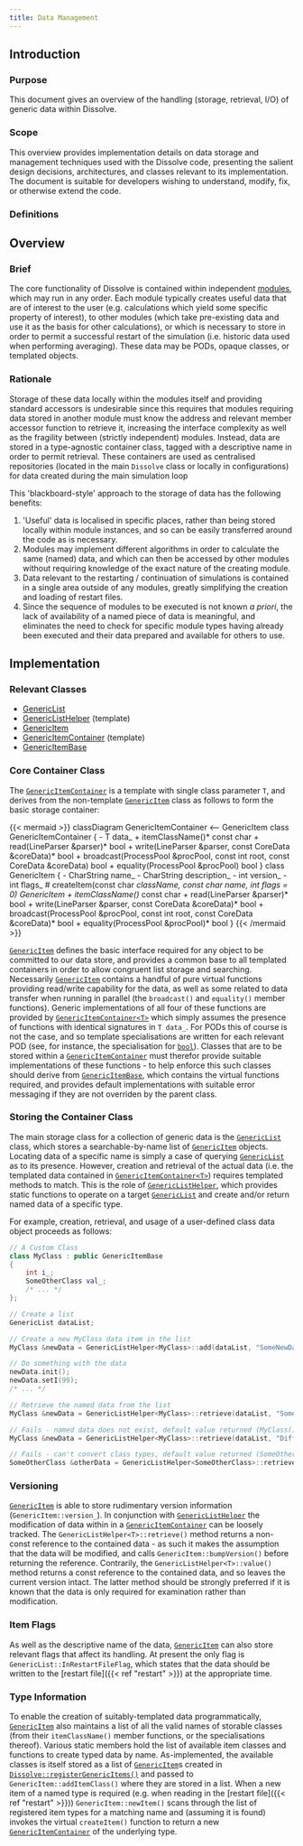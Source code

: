 ```yaml
---
title: Data Management
---
```


## Introduction

### Purpose
This document gives an overview of the handling (storage, retrieval, I/O) of generic data within Dissolve.

### Scope
This overview provides implementation details on data storage and management techniques used with the Dissolve code, presenting the salient design decisions, architectures, and classes relevant to its implementation. The document is suitable for developers wishing to understand, modify, fix, or otherwise extend the code.

### Definitions


## Overview

### Brief

The core functionality of Dissolve is contained within independent [modules](../modules), which may run in any order. Each module typically creates useful data that are of interest to the user (e.g. calculations which yield some specific property of interest), to other modules (which take pre-existing data and use it as the basis for other calculations), or which is necessary to store in order to permit a successful restart of the simulation (i.e. historic data used when performing averaging). These data may be PODs, opaque classes, or templated objects.

### Rationale

Storage of these data locally within the modules itself and providing standard accessors is undesirable since this requires that modules requiring data stored in another module must know the address and relevant member accessor function to retrieve it, increasing the interface complexity as well as the fragility between (strictly independent) modules. Instead, data are stored in a type-agnostic container class, tagged with a descriptive name in order to permit retrieval. These containers are used as centralised repositories (located in the main `Dissolve` class or locally in configurations) for data created during the main simulation loop

This 'blackboard-style' approach to the storage of data has the following benefits:
1. 'Useful' data is localised in specific places, rather than being stored locally within module instances, and so can be easily transferred around the code as is necessary.
1. Modules may implement different algorithms in order to calculate the same (named) data, and which can then be accessed by other modules without requiring knowledge of the exact nature of the creating module.
1. Data relevant to the restarting / continuation of simulations is contained in a single area outside of any modules, greatly simplifying the creation and loading of restart files.
1. Since the sequence of modules to be executed is not known _a priori_, the lack of availability of a named piece of data is meaningful, and eliminates the need to check for specific module types having already been executed and their data prepared and available for others to use.

## Implementation

### Relevant Classes

- [GenericList](https://github.com/projectdissolve/dissolve/tree/develop/src/genericitems/list.h)
- [GenericListHelper<T>](https://github.com/projectdissolve/dissolve/tree/develop/src/genericitems/listhelper.h) (template)
- [GenericItem](https://github.com/projectdissolve/dissolve/tree/develop/src/genericitems/item.h)
- [GenericItemContainer<T>](https://github.com/projectdissolve/dissolve/tree/develop/src/genericitems/container.h) (template)
- [GenericItemBase](https://github.com/projectdissolve/dissolve/tree/develop/src/genericitems/base.h)

### Core Container Class

The [`GenericItemContainer`](https://github.com/projectdissolve/dissolve/tree/develop/src/genericitems/container.h) is a template with single class parameter `T`, and derives from the non-template [`GenericItem`](https://github.com/projectdissolve/dissolve/tree/develop/src/genericitems/item.h) class as follows to form the basic storage container:

{{< mermaid >}}
classDiagram
    GenericItemContainer <-- GenericItem
    class GenericItemContainer {
        - T data_
        + itemClassName()* const char
        + read(LineParser &parser)* bool
        + write(LineParser &parser, const CoreData &coreData)* bool
        + broadcast(ProcessPool &procPool, const int root, const CoreData &coreData) bool
        + equality(ProcessPool &procPool) bool
    }
    class GenericItem {
        - CharString name_
        - CharString description_
        - int version_
        - int flags_
        # createItem(const char *className, const char *name, int flags = 0)* GenericItem
        + itemClassName()* const char
        + read(LineParser &parser)* bool
        + write(LineParser &parser, const CoreData &coreData)* bool
        + broadcast(ProcessPool &procPool, const int root, const CoreData &coreData)* bool
        + equality(ProcessPool &procPool)* bool
    }
{{< /mermaid >}}

[`GenericItem`](https://github.com/projectdissolve/dissolve/tree/develop/src/genericitems/item.h) defines the basic interface required for any object to be committed to our data store, and provides a common base to all templated containers in order to allow congruent list storage and searching. Necessarily [`GenericItem`](https://github.com/projectdissolve/dissolve/tree/develop/src/genericitems/item.h) contains a handful of pure virtual functions providing read/write capability for the data, as well as some related to data transfer when running in parallel (the `broadcast()` and `equality()` member functions). Generic implementations of all four of these functions are provided by [`GenericItemContainer<T>`](https://github.com/projectdissolve/dissolve/tree/develop/src/genericitems/container.h) which simply assumes the presence of functions with identical signatures in `T data_`. For PODs this of course is not the case, and so template specialisations are written for each relevant POD (see, for instance, the specialisation for [`bool`](https://github.com/projectdissolve/dissolve/tree/develop/src/genericitems/bool.h)). Classes that are to be stored within a [`GenericItemContainer`](https://github.com/projectdissolve/dissolve/tree/develop/src/genericitems/container.h) must therefor provide suitable implementations of these functions - to help enforce this such classes should derive from [`GenericItemBase`](https://github.com/projectdissolve/dissolve/tree/develop/src/genericitems/base.h), which contains the virtual functions required, and provides default implementations with suitable error messaging if they are not overriden by the parent class.

### Storing the Container Class

The main storage class for a collection of generic data is the [`GenericList`](https://github.com/projectdissolve/dissolve/tree/develop/src/genericitems/list.h) class, which stores a searchable-by-name list of [`GenericItem`](https://github.com/projectdissolve/dissolve/tree/develop/src/genericitems/item.h) objects. Locating data of a specific name is simply a case of querying [`GenericList`](https://github.com/projectdissolve/dissolve/tree/develop/src/genericitems/list.h) as to its presence. However, creation and retrieval of the actual data (i.e. the templated data contained in [`GenericItemContainer<T>`](https://github.com/projectdissolve/dissolve/tree/develop/src/genericitems/container.h)) requires templated methods to match. This is the role of [`GenericListHelper`](https://github.com/projectdissolve/dissolve/tree/develop/src/genericitems/listhelper.h), which provides static functions to operate on a target [`GenericList`](https://github.com/projectdissolve/dissolve/tree/develop/src/genericitems/list.h) and create and/or return named data of a specific type.

For example, creation, retrieval, and usage of a user-defined class data object proceeds as follows:

```cpp
// A Custom Class
class MyClass : public GenericItemBase
{
	int i_;
	SomeOtherClass val_;
	/* ... */
};

// Create a list
GenericList dataList;

// Create a new MyClass data item in the list
MyClass &newData = GenericListHelper<MyClass>::add(dataList, "SomeNewData", "NamePrefix");

// Do something with the data
newData.init();
newData.setI(99);
/* ... */

// Retrieve the named data from the list
MyClass &newData = GenericListHelper<MyClass>::retrieve(dataList, "SomeNewData");

// Fails - named data does not exist, default value returned (MyClass())
MyClass &newData = GenericListHelper<MyClass>::retrieve(dataList, "DifferentNewData");

// Fails - can't convert class types, default value returned (SomeOtherClass())
SomeOtherClass &otherData = GenericListHelper<SomeOtherClass>::retrieve(dataList, "SomeNewData");
```

### Versioning

[`GenericItem`](https://github.com/projectdissolve/dissolve/tree/develop/src/genericitems/item.h) is able to store rudimentary version information (`GenericItem::version_`). In conjunction with [`GenericListHelper`](https://github.com/projectdissolve/dissolve/tree/develop/src/genericitems/listhelper.h) the modification of data within in a [`GenericItemContainer`](https://github.com/projectdissolve/dissolve/tree/develop/src/genericitems/container.h) can be loosely tracked. The `GenericListHelper<T>::retrieve()` method returns a non-const reference to the contained data - as such it makes the assumption that the data will be modified, and calls `GenericItem::bumpVersion()` before returning the reference. Contrarily, the `GenericListHelper<T>::value()` method returns a const reference to the contained data, and so leaves the current version intact. The latter method should be strongly preferred if it is known that the data is only required for examination rather than modification.

### Item Flags

As well as the descriptive name of the data, [`GenericItem`](https://github.com/projectdissolve/dissolve/tree/develop/src/genericitems/item.h) can also store relevant flags that affect its handling.  At present the only flag is `GenericList::InRestartFileFlag`, which states that the data should be written to the [restart file]({{< ref "restart" >}}) at the appropriate time.

### Type Information

To enable the creation of suitably-templated data programmatically, [`GenericItem`](https://github.com/projectdissolve/dissolve/tree/develop/src/genericitems/item.h) also maintains a list of all the valid names of storable classes (from their `itemClassName()` member functions, or the specialisations thereof). Various static members hold the list of available item classes and functions to create typed data by name. As-implemented, the available classes is itself stored as a list of [`GenericItem`](https://github.com/projectdissolve/dissolve/tree/develop/src/genericitems/item.h)s created in [`Dissolve::registerGenericItems()`](https://github.com/projectdissolve/dissolve/tree/develop/src/main/dissolve.cpp#L124) and passed to `GenericItem::addItemClass()` where they are stored in a list. When a new item of a named type is required (e.g. when reading in the [restart file]({{< ref "restart" >}})) `GenericItem::newItem()` scans through the list of registered item types for a matching name and (assuming it is found) invokes the virtual `createItem()` function to return a new [`GenericItemContainer`](https://github.com/projectdissolve/dissolve/tree/develop/src/genericitems/container.h) of the underlying type.
